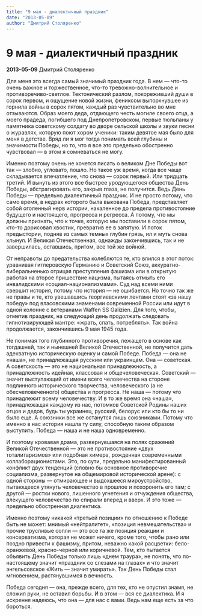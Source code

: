 ```yaml
---
title: "9 мая - диалектичный праздник"
date: "2013-05-09"
author: "Дмитрий Столяренко"
---
```


# 9 мая - диалектичный праздник

**2013-05-09** Дмитрий Столяренко

Для меня это всегда самый значимый праздник года. В нем — что-то очень важное и  торжественное, что-то тревожно-волнительное и противоречиво-светлое.  Тектонический разлом, покореживший души в сорок первом, и ощущение новой жизни,  фениксом выпорхнувшее из горнила войны в сорок пятом, каждый раз чувствительно  во мне отзываются. Образ моего деда, отдающего честь могиле своего отца, а моего  прадеда, погибшего под Днепропетровском, первые тюльпаны у памятника советскому  солдату во дворе сельской школы и звуки песни о журавлях, которую поют хором  ученики: таким девятое мая было для меня в детстве. Вряд ли я мог тогда понимать  всей глубины и значимости Победы, но то, что я все это предельно обостренно  чувствовал — в этом я сомневаться не могу.

Именно поэтому очень не хочется писать о великом Дне Победы вот так — злобно,  угловато, пошло. Но такое уж время, когда все чаще складывается впечатление, что  снова — сорок первый. Или тридцать третий. И вынуть из этого все быстрее  уродующегося общества День Победы, абстрагировать его, закрыв глаза, не  получится. Ведь День Победы — предельно диалектичный праздник. И не просто  потому, что само время, в недрах которого была выкована Победа, представляет  собой оголенный нерв истории, накаленное до предела противостояние будущего и  настоящего, прогресса и регресса. А потому, что мы должны признать, что к точке,  которую мы поставили в сорок пятом, кто-то дорисовал хвостик, превратив ее в  запятую. И поток предыстории, подняв из самых темных глубин грязь, ил и муть  снова хлынул. И Великая Отечественная, однажды закончившись, так и не  завершилась, оставшись, притом, все той же войной.

От неправоты до предательства колеблются те, кто влился в этот поток:  уравнивая гитлеровскую Германию и Советский Союз, аккуратно-либеральненько  отрицая преступления фашизма или в открытую работая на второе пришествие  нацизма, пытаясь отмыть его инвалидскими «социал-национализмами». Суд над всеми  ними свершит история, потому что история — не ошибается. Но точно так же не  правы и те, кто увешавшись георгиевскими лентами стоят «за нашу победу» под власовскими знаменами современной России или идут в одной  колонне с ветеранами Waffen SS Galizien. Для того, чтобы, отметив праздник, на  следующий день продолжать следовать гипнотизирующей мантре: «жрать, спать,  потреблять». Так война продолжается, закончившись 9 мая 1945 года.

Не понимая того глубинного противоречия, лежащего в основе как тогдашней, так  и нынешней Великой Отечественной, не получится дать адекватную историческую  оценку и самой Победе. Победа — она не «наша», не принадлежащая русским или  украинцам. Она — советская. А советскость — это не национальная принадлежность,  а принадлежность идейная, классовая и общечеловеческая. Советский — значит  выступающий от имени всего человечества на стороне подлинного исторического  творчества, человеческого (а не обесчеловеченного) общества и прогресса. Не  наша — потому что принадлежит всему человечеству. И в то же время она «наша»,  принадлежащая каждому из нас, потомков Советской Родины наших отцов и дедов,  будь ты украинец, русский, белорус или кто бы то ни было еще. А союзники все же  останутся лишь союзниками. Потому что именно в нас история нашла ту силу,  способную таким образом выступить. Победа — наша и не наша одновременно.

И поэтому кровавая драма, развернувшаяся на полях сражений Великой  Отечественной — это не противостояние «двух тоталитаризмов» или подобная химера,  рожденная современными коллаборационистами. Это, по сути, предельно  манифестированный конфликт двух тенденций (словно бы основное противоречие  социализма, развернутое на общемировой исторической арене): с одной стороны —  отмирающее и выдохшееся мироустройство, пытающееся утянуть человечество в  прошлое и похоронить его там; с другой — ростки нового, лишенного угнетения и  отчуждения общества, влекущего человечество по спирали вперед и вверх. И это  тоже — предельно обостренная диалектика.

Именно поэтому никакой «третьей позиции» по отношению к Победе быть не может:  мнимый «нейтралитет», «позиция невмешательства» и прочие трусливые сопли — это  все та же позиция реакции и консерватизма, которая не может ничего, кроме того,  чтобы рано или поздно привести к фашизму, притом, неважно какой расцветки:  бело-оранжевой, красно-черной или коричневой. Тем, кто пытается объявить День  Победы только лишь «днем траура», не понять, что по-настоящему значит «праздник  со слезами на глазах» и что значит энгельсовское «Жить — значит умирать». Так  День Победы стал мгновением, растянувшимся в вечность.

Победа сегодня — она,  прежде всего, для тех, кто не опустил знамя, не сложил руки, не оставил борьбы.  И в этом — вся ее диалектика. И я искренне надеюсь, что она — для нас с вами.  Ведь нам еще есть за что бороться.